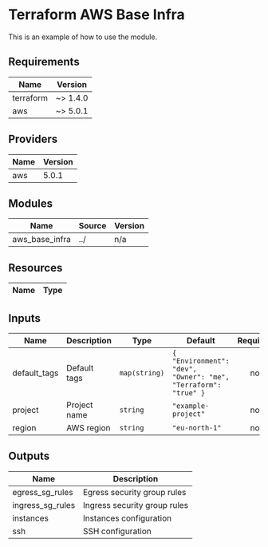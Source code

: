 # Terraform AWS Base Infra

This is an example of how to use the module.

## Requirements

| Name | Version |
|------|---------|
| terraform | ~> 1.4.0 |
| aws | ~> 5.0.1 |

## Providers

| Name | Version |
|------|---------|
| aws | 5.0.1 |

## Modules

| Name | Source | Version |
|------|--------|---------|
| aws\_base\_infra | ../ | n/a |

## Resources

| Name | Type |
|------|------|

## Inputs

| Name | Description | Type | Default | Required |
|------|-------------|------|---------|:--------:|
| default\_tags | Default tags | `map(string)` | ```{ "Environment": "dev", "Owner": "me", "Terraform": "true" }``` | no |
| project | Project name | `string` | `"example-project"` | no |
| region | AWS region | `string` | `"eu-north-1"` | no |

## Outputs

| Name | Description |
|------|-------------|
| egress\_sg\_rules | Egress security group rules |
| ingress\_sg\_rules | Ingress security group rules |
| instances | Instances configuration |
| ssh | SSH configuration |
